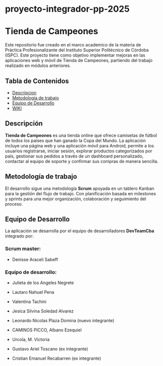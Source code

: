 # proyecto-integrador-pp-2025
# Tienda de Campeones
Este repositorio fue creado en el marco academico de la materia de Práctica Profesionalizante del Instituto Superior Politécnico de Córdoba (ISPC). Este proyecto tiene como objetivo implementar mejoras en las aplicaciones web y móvil de Tienda de Campeones, partiendo del trabajo realizado en módulos anteriores.


## Tabla de Contenidos
- [Descripcion](#cDescripción)
- [Metodología de trabajo](#Metodología-de-trabajo)
- [Equipo de Desarrollo](#equipo-de-desarrollo)
- [WIKI](https://github.com/Proyecto-integrador-ISPC-2024/proyecto-integrador-web-pp-2025/wiki)

  
## Descripción
**Tienda de Campeones** es una tienda online que ofrece camisetas de fútbol de todos los países que han ganado la Copa del Mundo. La aplicación incluye una página web y una aplicación móvil para Android, permite a los usuarios registrarse, iniciar sesión, explorar productos categorizados por país, gestionar sus pedidos a través de un dashboard personalizado, contactar al equipo de soporte y confirmar sus compras de manera sencilla.

## Metodología de trabajo
El desarrollo sigue una metodología **Scrum** apoyada en un tablero Kanban para la gestión del flujo de trabajo. Con planificación basada en milestones y sprints para una mejor organización, colaboración y seguimiento del proceso.

## Equipo de Desarrollo
La aplicación se desarrolla por el equipo de desarrolladores **DevTeamCba** integrado por:

### Scrum master: 

- Denisse Araceli Sabeff


### Equipo de desarrollo: 
- Julieta de los Angeles Negrete
- Lautaro Nahuel Pena
- Valentina Tachini
- Jesica Silvina Soledad Alvarez
- Leonardo Nicolas Plaza Domina (nuevo integrante)
- CAMINOS PICCO, Albano Ezequiel
- Urcola, M. Victoria 

- Gustavo Ariel Toscano  (ex integrante)
- Cristian Emanuel Recabarren  (ex integrante)

